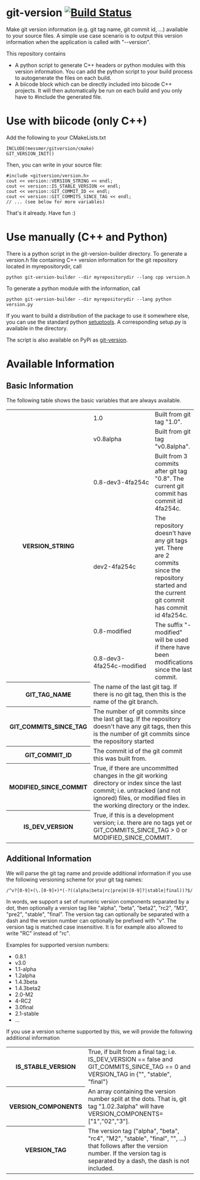 # git-version [![Build Status](https://travis-ci.org/smessmer/gitversion.svg?branch=master)](https://travis-ci.org/smessmer/gitversion)
Make git version information (e.g. git tag name, git commit id, ...) available to your source files.
A simple use case scenario is to output this version information when the application is called with "--version".

This repository contains
  - A python script to generate C++ headers or python modules with this version information. You can add the python script to your build process to autogenerate the files on each build.
  - A biicode block which can be directly included into biicode C++ projects. It will then automatically be run on each build and you only have to #include the generated file.


Use with biicode (only C++)
================

Add the following to your CMakeLists.txt

    INCLUDE(messmer/gitversion/cmake)
    GIT_VERSION_INIT()

Then, you can write in your source file:

    #include <gitversion/version.h>
    cout << version::VERSION_STRING << endl;
    cout << version::IS_STABLE_VERSION << endl;
    cout << version::GIT_COMMIT_ID << endl;
    cout << version::GIT_COMMITS_SINCE_TAG << endl;
    // ... (see below for more variables)

That's it already. Have fun :)

Use manually (C++ and Python)
================

There is a python script in the git-version-builder directory.
To generate a version.h file containing C++ version information for the git repository located in myrepositorydir, call

    python git-version-builder --dir myrepositorydir --lang cpp version.h

To generate a python module with the information, call

    python git-version-builder --dir myrepositorydir --lang python version.py

If you want to build a distribution of the package to use it somewhere else, you can use the standard python [setuptools](https://pythonhosted.org/setuptools/).
A corresponding setup.py is available in the directory.

The script is also available on PyPi as [git-version](https://pypi.python.org/pypi/git-version).

Available Information
=================

Basic Information
-----------------
The following table shows the basic variables that are always available.

<table>
  <tr>
    <th rowspan="6">VERSION_STRING</th>
    <td style="white-space: nowrap;">1.0</td>
    <td>Built from git tag "1.0".</td>
  </tr>
  <tr>
    <td style="white-space: nowrap;">v0.8alpha</td>
    <td>Built from git tag "v0.8alpha".</td>
  </tr>
  <tr>
    <td style="white-space: nowrap;">0.8-dev3-4fa254c
    <td>Built from 3 commits after git tag "0.8". The current git commit has commit id 4fa254c.
  </tr>
  <tr>
    <td style="white-space: nowrap;">dev2-4fa254c</td>
    <td>The repository doesn't have any git tags yet. There are 2 commits since the repository started and the current git commit has commit id 4fa254c.</td>
  </tr>
  <tr>
    <td>0.8-modified</td>
    <td rowspan="2">The suffix "-modified" will be used if there have been modifications since the last commit.</td>
  </tr>
  <tr>
    <td>0.8-dev3-4fa254c-modified</td>
  </tr>

  <tr>
    <th>GIT_TAG_NAME</th>
    <td colspan="2">The name of the last git tag. If there is no git tag, then this is the name of the git branch.</td>
  </tr>

  <tr>
    <th>GIT_COMMITS_SINCE_TAG</th>
    <td colspan="2">The number of git commits since the last git tag. If the repository doesn't have any git tags, then this is the number of git commits since the repository started</td>
  </tr>

  <tr>
    <th>GIT_COMMIT_ID</th>
    <td colspan="2">The commit id of the git commit this was built from.</td>
  </tr>

  <tr>
    <th>MODIFIED_SINCE_COMMIT</th>
    <td colspan="2">True, if there are uncommitted changes in the git working directory or index since the last commit; i.e. untracked (and not ignored) files, or modified files in the working directory or the index.</td>
  </tr>

  <tr>
    <th>IS_DEV_VERSION</th>
    <td colspan="2">True, if this is a development version; i.e. there are no tags yet or GIT_COMMITS_SINCE_TAG > 0 or MODIFIED_SINCE_COMMIT.</td>
  </tr>
</table>

Additional Information
----------------------

We will parse the git tag name and provide additional information if you use the following versioning scheme for your git tag names:


    /^v?[0-9]+(\.[0-9]+)*(-?((alpha|beta|rc|pre|m)[0-9]?|stable|final))?$/

In words, we support a set of numeric version components separated by a dot, then optionally a version tag like "alpha", "beta", "beta2", "rc2", "M3", "pre2", "stable", "final". The version tag can optionally be separated with a dash and the version number can optionally be prefixed with "v".
The version tag is matched case insensitive. It is for example also allowed to write "RC" instead of "rc".

Examples for supported version numbers:

   - 0.8.1
   - v3.0
   - 1.1-alpha
   - 1.2alpha
   - 1.4.3beta
   - 1.4.3beta2
   - 2.0-M2
   - 4-RC2
   - 3.0final
   - 2.1-stable
   - ...

If you use a version scheme supported by this, we will provide the following additional information

<table>
  <tr>
    <th>IS_STABLE_VERSION</th>
    <td>True, if built from a final tag; i.e. IS_DEV_VERSION == false and GIT_COMMITS_SINCE_TAG == 0 and VERSION_TAG in {"", "stable", "final"}</td>
  </tr>

  <tr>
    <th>VERSION_COMPONENTS</th>
    <td>An array containing the version number split at the dots. That is, git tag "1.02.3alpha" will have VERSION_COMPONENTS=["1","02","3"].</td>
  </tr>

  <tr>
    <th>VERSION_TAG</th>
    <td>The version tag ("alpha", "beta", "rc4", "M2", "stable", "final", "", ...) that follows after the version number. If the version tag is separated by a dash, the dash is not included.</td>
  </tr>
</table>

